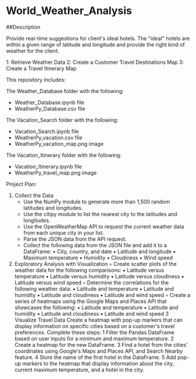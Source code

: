 # World_Weather_Analysis


##Description


Provide real-time suggestions for client's ideal hotels. The "ideal" hotels are within a given range of latitude and longitude and provide the right kind of weather for the client.

1: Retrieve Weather Data
2: Create a Customer Travel Destinations Map
3: Create a Travel Itinerary Map

This repository includes:

The Weather_Database folder with the following:
- Weather_Database.ipynb file
- WeatherPy_Database.csv file

The Vacation_Search folder with the following:
- Vacation_Search.ipynb file
- WeatherPy_vacation.csv file
- WeatherPy_vacation_map.png image

The Vacation_Itinerary folder with the following:
- Vacation_Itinerary.ipynb file
- WeatherPy_travel_map.png image


Project Plan:
	
1. Collect the Data
	* Use the NumPy module to generate more than 1,500 random latitudes and longitudes.
	* Use the citipy module to list the nearest city to the latitudes and longitudes.
	* Use the OpenWeatherMap API to request the current weather data from each unique city in your list.
	* Parse the JSON data from the API request.
	* Collect the following data from the JSON file and add it to a DataFrame:
		▪ City, country, and date
		▪ Latitude and longitude
		▪ Maximum temperature
		▪ Humidity
		▪ Cloudiness
		▪ Wind speed
2. Exploratory Analysis with Visualization
	◦	Create scatter plots of the weather data for the following comparisons:
	▪	Latitude versus temperature
	▪	Latitude versus humidity
	▪	Latitude versus cloudiness
	▪	Latitude versus wind speed
	◦	Determine the correlations for the following weather data:
	▪	Latitude and temperature
	▪	Latitude and humidity
	▪	Latitude and cloudiness
	▪	Latitude and wind speed
	◦	Create a series of heatmaps using the Google Maps and Places API that showcases the following:
	▪	Latitude and temperature
	▪	Latitude and humidity
	▪	Latitude and cloudiness
	▪	Latitude and wind speed
	3	Visualize Travel Data Create a heatmap with pop-up markers that can display information on specific cities based on a customer's travel preferences. Complete these steps:
	1	Filter the Pandas DataFrame based on user inputs for a minimum and maximum temperature.
	2	Create a heatmap for the new DataFrame.
	3	Find a hotel from the cities' coordinates using Google's Maps and Places API, and Search Nearby feature.
	4	Store the name of the first hotel in the DataFrame.
	5	Add pop-up markers to the heatmap that display information about the city, current maximum temperature, and a hotel in the city.

